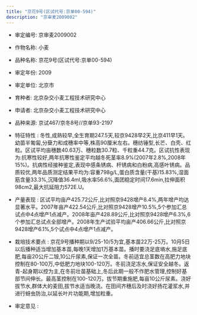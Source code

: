```yaml
---
title: "京花9号(区试代号:京单00-594)"
description: "京审麦2009002"
---
```

* 审定编号:  京审麦2009002

*  作物名称:  小麦

*  品种名称:  京花9号(区试代号:京单00-594)

*  审定年份:  2009

*  审定单位:  北京市

* 育种者:  北京杂交小麦工程技术研究中心

*  申请者:  北京杂交小麦工程技术研究中心

*  品种来源:  京试467/京冬8号//京单93-2197

*  特征特性 : 
冬性,成熟较早,全生育期247.5天,较京9428早2天,比京411早1天。幼苗半匍匐,分蘖力和成穗率中等,株高90厘米左右。穗纺锤型,长芒、白壳、红粒。区试平均亩穗数40.63万、穗粒数30.7粒、千粒重44.7克。区试抗性表现为:抗寒性较好,两年抗寒性鉴定平均越冬死茎率8.9%(2007年2.8%,2008年15%)。抗病性经接种鉴定,表现中感条锈病、杆锈病和白粉病,高感叶锈病。品质较优,两年品质测定结果平均为:容重798g/L,蛋白质含量(干基)15.83%,湿面筋含量33.3%,沉降值36.4ml,吸水率56.6%,面团稳定时间17.6min,拉伸面积98cm2,最大抗延阻力572E.U。
 
*  产量表现 : 
区试平均亩产425.72公斤,比对照京9428增产8.4%,两年增产均达显著水平。2007年亩产422.54公斤,比对照京9428增产10.5%,5个参加汇总试点中4点增产1点减产。2008年亩产428.89公斤,比对照京9428增产6.3%,6个参加汇总试点全部增产。2008年生产试验平均亩产406.66公斤,比对照京9428增产6.1%,5个试点中4点增产1点减产。

*  栽培技术要点 : 
京花9号播种期以9/25-10/5为宜,基本苗22万-25万。10月5日以后播种适当增加基本苗,每晚1天增加1万基本苗。播时要浇足底墒水,施足底肥,每亩20公斤二铵,10公斤尿素,保证一次全苗。冬前适宜总茎数在高肥力地块控制在80-100万,中低肥力地块100-120万。冬前浇足冻水,保证安全越冬。返青-起身期以控为主,在冬前壮苗基础上,冬后此期一般不作肥水管理,控制好基部节间伸长。最高茎控制在100-120万。拔节期重施肥,每亩10公斤尿素。浇好拔节水,群体大的麦田,拔节水适当晚浇。在田间齐穗后及时浇好扬花灌浆水,并进行蚜虫防治,以延长叶片功能期,增加粒重。

*  审定意见 : 


